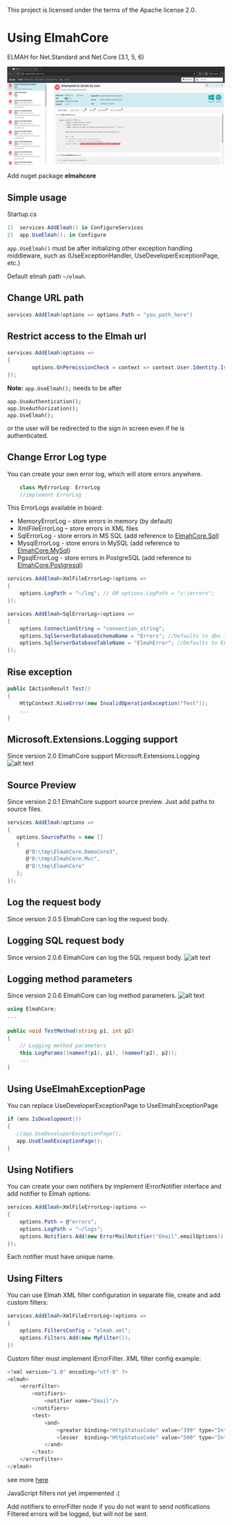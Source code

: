 This project is licensed under the terms of the Apache license 2.0.

# Using ElmahCore
ELMAH for Net.Standard and Net.Core (3.1, 5, 6)

![alt text](https://github.com/ElmahCore/ElmahCore/raw/master/images/elmah-new-ui.png)

Add nuget package **elmahcore**

## Simple usage
 Startup.cs
```csharp
1)	services.AddElmah() in ConfigureServices 
2)	app.UseElmah(); in Configure
```
`app.UseElmah()` must be after initializing other exception handling middleware, such as (UseExceptionHandler, UseDeveloperExceptionPage, etc.)

Default elmah path `~/elmah`.

## Change URL path
```csharp
services.AddElmah(options => options.Path = "you_path_here")
```
## Restrict access to the Elmah url
```csharp
services.AddElmah(options =>
{
        options.OnPermissionCheck = context => context.User.Identity.IsAuthenticated;
});
```
**Note:** `app.UseElmah();` needs to be after 
```
app.UseAuthentication();
app.UseAuthorization();
app.UseElmah();
```
or the user will be redirected to the sign in screen even if he is authenticated.
## Change Error Log type
You can create your own error log, which will store errors anywhere.
```csharp
    class MyErrorLog: ErrorLog
    //implement ErrorLog
```
 This ErrorLogs available in board:
 - MemoryErrorLog – store errors in memory (by default)
 - XmlFileErrorLog – store errors in XML files
 - SqlErrorLog - store errors in MS SQL (add reference to [ElmahCore.Sql](https://www.nuget.org/packages/ElmahCore.Sql))
 - MysqlErrorLog - store errors in MySQL (add reference to [ElmahCore.MySql](https://www.nuget.org/packages/ElmahCore.MySql))
 - PgsqlErrorLog - store errors in PostgreSQL (add reference to [ElmahCore.Postgresql](https://www.nuget.org/packages/ElmahCore.Postgresql))
```csharp
services.AddElmah<XmlFileErrorLog>(options =>
{
    options.LogPath = "~/log"; // OR options.LogPath = "с:\errors";
});
```
```csharp
services.AddElmah<SqlErrorLog>(options =>
{
    options.ConnectionString = "connection_string";
    options.SqlServerDatabaseSchemaName = "Errors"; //Defaults to dbo if not set
    options.SqlServerDatabaseTableName = "ElmahError"; //Defaults to ELMAH_Error if not set
});
```
## Rise exception
```csharp
public IActionResult Test()
{
    HttpContext.RiseError(new InvalidOperationException("Test"));
    ...
}
```
## Microsoft.Extensions.Logging support
Since version 2.0 ElmahCore support Microsoft.Extensions.Logging
![alt text](https://github.com/ElmahCore/ElmahCore/raw/master/images/elmah-log.png)

## Source Preview
Since version 2.0.1 ElmahCore support source preview.
Just add paths to source files.
```csharp
services.AddElmah(options =>
{
   options.SourcePaths = new []
   {
      @"D:\tmp\ElmahCore.DemoCore3",
      @"D:\tmp\ElmahCore.Mvc",
      @"D:\tmp\ElmahCore"
   };
});
```

## Log the request body
Since version 2.0.5 ElmahCore can log the request body.

## Logging SQL request body
Since version 2.0.6 ElmahCore can log the SQL request body.
![alt text](https://github.com/ElmahCore/ElmahCore/raw/master/images/elmah-4.png)

## Logging method parameters
Since version 2.0.6 ElmahCore can log method parameters.
![alt text](https://github.com/ElmahCore/ElmahCore/raw/master/images/elmah-5.png)
```csharp
using ElmahCore;
...

public void TestMethod(string p1, int p2)
{
    // Logging method parameters
    this.LogParams((nameof(p1), p1), (nameof(p2), p2));
    ...
}

```

## Using UseElmahExceptionPage
You can replace UseDeveloperExceptionPage to UseElmahExceptionPage
```csharp
if (env.IsDevelopment())
{
   //app.UseDeveloperExceptionPage();
   app.UseElmahExceptionPage();
}
```

## Using Notifiers
You can create your own notifiers by implement IErrorNotifier interface and add notifier to Elmah options:
```csharp
services.AddElmah<XmlFileErrorLog>(options =>
{
    options.Path = @"errors";
    options.LogPath = "~/logs";
    options.Notifiers.Add(new ErrorMailNotifier("Email",emailOptions));
});
```
Each notifier must have unique name.
## Using Filters
You can use Elmah XML filter configuration in separate file, create and add custom filters:
```csharp
services.AddElmah<XmlFileErrorLog>(options =>
{
    options.FiltersConfig = "elmah.xml";
    options.Filters.Add(new MyFilter());
})
```
Custom filter must implement IErrorFilter.
XML filter config example:
```csharp
<?xml version="1.0" encoding="utf-8" ?>
<elmah>
	<errorFilter>
		<notifiers>
			<notifier name="Email"/>
		</notifiers>
		<test>
			<and>
				<greater binding="HttpStatusCode" value="399" type="Int32" />
				<lesser  binding="HttpStatusCode" value="500" type="Int32" />
			</and> 
		</test>
	</errorFilter>
</elmah>
```
see more [here](https://elmah.github.io/a/error-filtering/examples/)

JavaScript filters not yet impemented :(

Add notifiers to errorFilter node if you do not want to send notifications
Filtered errors will be logged, but will not be sent.

